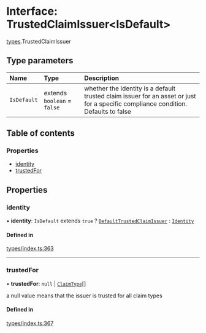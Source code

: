 # Interface: TrustedClaimIssuer<IsDefault\>

[types](../wiki/types).TrustedClaimIssuer

## Type parameters

| Name | Type | Description |
| :------ | :------ | :------ |
| `IsDefault` | extends `boolean` = ``false`` | whether the Identity is a default trusted claim issuer for an asset or just   for a specific compliance condition. Defaults to false |

## Table of contents

### Properties

- [identity](../wiki/types.TrustedClaimIssuer#identity)
- [trustedFor](../wiki/types.TrustedClaimIssuer#trustedfor)

## Properties

### identity

• **identity**: `IsDefault` extends ``true`` ? [`DefaultTrustedClaimIssuer`](../wiki/api.entities.DefaultTrustedClaimIssuer.DefaultTrustedClaimIssuer) : [`Identity`](../wiki/api.entities.Identity.Identity)

#### Defined in

[types/index.ts:363](https://github.com/PolymathNetwork/polymesh-sdk/blob/c6fe1be3/src/types/index.ts#L363)

___

### trustedFor

• **trustedFor**: ``null`` \| [`ClaimType`](../wiki/types.ClaimType)[]

a null value means that the issuer is trusted for all claim types

#### Defined in

[types/index.ts:367](https://github.com/PolymathNetwork/polymesh-sdk/blob/c6fe1be3/src/types/index.ts#L367)
